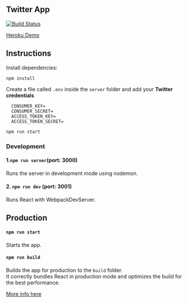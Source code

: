 ## Twitter App

[![Build Status](https://travis-ci.org/jonathandion/twitter-app.svg?branch=master)](https://travis-ci.org/jonathandion/twitter-app)

[Heroku Demo](https://as-twitter-app.herokuapp.com/)

## Instructions

Install dependencies:

```npm install```

Create a file called `.env` inside the `server` folder and add your **Twitter credentials**

````
  CONSUMER_KEY=
  CONSUMER_SECRET=
  ACCESS_TOKEN_KEY=
  ACCESS_TOKEN_SECRET=
````

```npm run start```


### Development

#### 1.`npm run server`(port: 3000)
Runs the server in development mode using nodemon.

#### 2. `npm run dev` (port: 3001)
Runs React with WebpackDevServer.

## Production

#### `npm run start`

Starts the app.

#### `npm run build`

Builds the app for production to the `build` folder.<br>
It correctly bundles React in production mode and optimizes the build for the best performance.

[More info here](https://github.com/facebookincubator/create-react-app)



